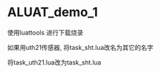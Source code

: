 # ALUAT_demo_1

使用luattools 进行下载烧录



如果用uth21传感器, 将task_sht.lua改名为其它的名字  

将task_uth21.lua改为task_sht.lua
